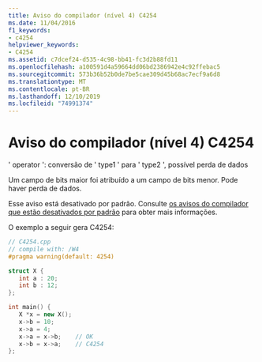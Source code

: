 ```yaml
---
title: Aviso do compilador (nível 4) C4254
ms.date: 11/04/2016
f1_keywords:
- c4254
helpviewer_keywords:
- C4254
ms.assetid: c7dcef24-d535-4c98-bb41-fc3d2b88fd11
ms.openlocfilehash: a100591d4a59664dd06bd2386942e4c92ffebac5
ms.sourcegitcommit: 573b36b52b0de7be5cae309d45b68ac7ecf9a6d8
ms.translationtype: MT
ms.contentlocale: pt-BR
ms.lasthandoff: 12/10/2019
ms.locfileid: "74991374"
---
```

# <a name="compiler-warning-level-4-c4254"></a>Aviso do compilador (nível 4) C4254

' operator ': conversão de ' type1 ' para ' type2 ', possível perda de dados

Um campo de bits maior foi atribuído a um campo de bits menor. Pode haver perda de dados.

Esse aviso está desativado por padrão. Consulte [os avisos do compilador que estão desativados por padrão](../../preprocessor/compiler-warnings-that-are-off-by-default.md) para obter mais informações.

O exemplo a seguir gera C4254:

```cpp
// C4254.cpp
// compile with: /W4
#pragma warning(default: 4254)

struct X {
   int a : 20;
   int b : 12;
};

int main() {
   X *x = new X();
   x->b = 10;
   x->a = 4;
   x->a = x->b;    // OK
   x->b = x->a;    // C4254
};
```
